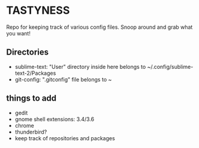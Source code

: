# TASTYNESS
Repo for keeping track of various config files.
Snoop around and grab what you want!

## Directories

* sublime-text: "User" directory inside here belongs to ~/.config/sublime-text-2/Packages
* git-config: ".gitconfig" file belongs to ~

## things to add

* gedit
* gnome shell extensions: 3.4/3.6
* chrome
* thunderbird?
* keep track of repositories and packages
